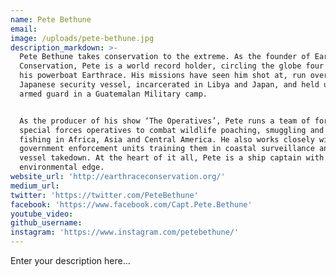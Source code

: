 ```yaml
---
name: Pete Bethune
email:
image: /uploads/pete-bethune.jpg
description_markdown: >-
  Pete Bethune takes conservation to the extreme. As the founder of Earthrace
  Conservation, Pete is a world record holder, circling the globe four times on
  his powerboat Earthrace. His missions have seen him shot at, run over by a
  Japanese security vessel, incarcerated in Libya and Japan, and held under
  armed guard in a Guatemalan Military camp.


  As the producer of his show ‘The Operatives’, Pete runs a team of former
  special forces operatives to combat wildlife poaching, smuggling and illegal
  fishing in Africa, Asia and Central America. He also works closely with
  government enforcement units training them in coastal surveillance and hostile
  vessel takedown. At the heart of it all, Pete is a ship captain with an
  environmental edge.
website_url: 'http://earthraceconservation.org/'
medium_url:
twitter: 'https://twitter.com/PeteBethune'
facebook: 'https://www.facebook.com/Capt.Pete.Bethune'
youtube_video:
github_username:
instagram: 'https://www.instagram.com/petebethune/'
---
```


Enter your description here...

